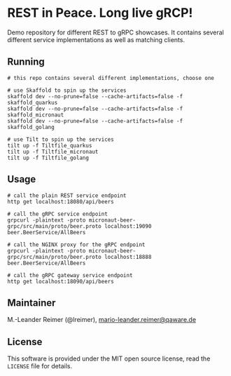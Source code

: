 # REST in Peace. Long live gRCP!

Demo repository for different REST to gRPC showcases. It contains several different service implementations as well as matching clients.

## Running

```shell
# this repo contains several different implementations, choose one

# use Skaffold to spin up the services
skaffold dev --no-prune=false --cache-artifacts=false -f skaffold_quarkus
skaffold dev --no-prune=false --cache-artifacts=false -f skaffold_micronaut
skaffold dev --no-prune=false --cache-artifacts=false -f skaffold_golang

# use Tilt to spin up the services
tilt up -f Tiltfile_quarkus
tilt up -f Tiltfile_micronaut
tilt up -f Tiltfile_golang
```

## Usage

```shell
# call the plain REST service endpoint
http get localhost:18080/api/beers

# call the gRPC service endpoint
grpcurl -plaintext -proto micronaut-beer-grpc/src/main/proto/beer.proto localhost:19090 beer.BeerService/AllBeers

# call the NGINX proxy for the gRPC endpoint
grpcurl -plaintext -proto micronaut-beer-grpc/src/main/proto/beer.proto localhost:18888 beer.BeerService/AllBeers

# call the gRPC gateway service endpoint
http get localhost:18090/api/beers
```

## Maintainer

M.-Leander Reimer (@lreimer), <mario-leander.reimer@qaware.de>

## License

This software is provided under the MIT open source license, read the `LICENSE`
file for details.
